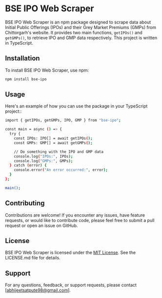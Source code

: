 # BSE IPO Web Scraper

BSE IPO Web Scraper is an npm package designed to scrape data about Initial Public Offerings (IPOs) and their Grey Market Premiums (GMPs) from Chittorgarh's website. It provides two main functions, `getIPOs()` and `getGMPs()`, to retrieve IPO and GMP data respectively. This project is written in TypeScript.

## Installation

To install BSE IPO Web Scraper, use npm:

```bash
npm install bse-ipo
```

## Usage

Here's an example of how you can use the package in your TypeScript project::

```bash
import { getIPOs, getGMPs, IPO, GMP } from "bse-ipo";

const main = async () => {
  try {
    const IPOs: IPO[] = await getIPOs();
    const GMPs: GMP[] = await getGMPs();

    // Do something with the IPO and GMP data
    console.log("IPOs:", IPOs);
    console.log("GMPs:", GMPs);
  } catch (error) {
    console.error("An error occurred:", error);
  }
};

main();
```

## Contributing

Contributions are welcome! If you encounter any issues, have feature requests, or would like to contribute code, please feel free to submit a pull request or open an issue on GitHub.

## License

BSE IPO Web Scraper is licensed under the [MIT License](https://github.com/abhijeetsatpute/bse-ipo/blob/main/LICENSE.md). See the LICENSE.md file for details.

## Support

For any questions, feedback, or support requests, please contact [abhijeetsatpute98@gmail.com].
